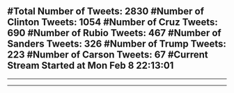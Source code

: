 #Total Number of Tweets: 2830 
#Number of Clinton Tweets: 1054
#Number of Cruz Tweets: 690
#Number of Rubio Tweets: 467
#Number of Sanders Tweets: 326
#Number of Trump Tweets: 223
#Number of Carson Tweets: 67
#Current Stream Started at Mon Feb  8 22:13:01
---
---
---

